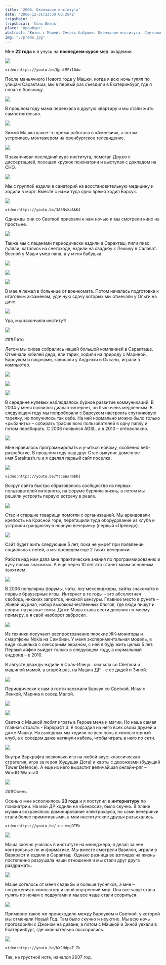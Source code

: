 ```yaml
---
title: '2006: Окончание института'
date: '2006-12-31T23:00:00.284Z'
tripsMain: ''
tripsLocal: 'Соль-Илецк'
place: 'Оренбург'
abstract: 'Жизнь с Машей. Смерть бабушки. Окончание института. Спутниковый интернет, сайт Саракташа и первый «Превед».'
img: "./promo.jpg"
---
```


Мне **22 года** и я учусь на **последнем курсе** мед. академии.

![](m/2006-01-4.jpg)

`video:https://youtu.be/QpnfMPiIGdw`

После маньячного Нового года у Машки, когда я всю ночь гулял по улицам Саракташа, 
мы в первый раз съездили в Екатеринбург, где я попал в больницу. 

![](m/2006-01-6.jpg)

В прошлом году мама переехала в другую квартиру и мы стали жить самостоятельно. 

![](m/2006-02-100.jpg)

Зимой Машка какое-то время работала в «Амнезии», а потом устроилась монтажером на оренбургское телевидение. 

![](m/2006-02-005-v.jpg)

Я заканчивал последний курс института, помогал Друзю с диссертацией, посещал кружок психиатрии и выступал с докладом на СНО. 

![](m/2006-02-orgma-05.jpg)

Мы с группой ездили в санаторий на восстановительную медицину и ходили в морг. Вместе с нами туда одно время ходил Барсук.

![](m/2006-02-orgma-10.jpg)

`video:https://youtu.be/3A5NsXaAkK4`

Однажды они со Светкой приехали к нам ночью и мы смотрели кино на простыне. 

![](m/2006-02-001.jpg)

Также мы с пацанами периодически ездили а Саракташ, пили пиво, гуляли, катались на снегоходе, ездили на свадьбу к Лешику в Салават. Весной у Маши умер папа, а у меня бабушка.

![](m/2006-02-011.jpg)

![](m/2006-02-009.jpg)

![](dop/volk.jpg)

В мае я лежал в больнице от военкомата. Потом началась подготовка к итоговым экзаменам, удачную сдачу которых мы отмечали у Ольги на даче. 

![](m/2006-03-007.jpg)

Ура, мы закончили институт!

![](m/2006-03-009.jpg)

###Лето

Летом мы снова собрались нашей большой компанией в Саракташе. Отмечали юбилей деда, ели тарик, ходили на природу с Мариной, Барсуком и пацанами, зависали у Андрюхи и Оксаны, играли в компьютер.

![](m/2006-03-013.jpg)

![](m/2006-03-006.jpg)

![](m/2006-03-022.jpg)

В середине нулевых наблюдалось бурное развитие коммуникаций. В 2004 у меня появился диалап-интернет, он был очень медленным. В следующем году мы попробовали с Барсуком настроить спутниковую тарелку, но получилось так себе. На ней нормально можно было только «рыбачить» – собирать трафик всех пользователей в одну папку и потом перебирать. С 2006 появился ADSL, а в 2010 – оптоволокно.

![](dop/desktop2006.jpg)

Мне нравилось программировать и учиться новому, особенно веб-разработке. В прошлом году наш друг Стас выкупил доменное имя Saraktash.ru и я сделал первый сайт поселка. 

![](m/saraktash.ru2005.jpg)

`video:https://youtu.be/YtceWarmbKI`

Вокруг сайта быстро образовалось сообщество из первых пользователей интернета, на форуме бурлила жизнь, а летом мы решили устроить первую встречу в реале.

![](m/2006-03-001.jpg)

Стас и старшие товарищи помогли с организацией. Мы арендовали крепость на Красной горе, перетащили туда оборудование из клуба и устроили грандиозную ночную вечеринку (первый «Превед»). 

![](m/2006-03-005.jpg)

Сайт будет жить следующие 5 лет, пока не умрет при появлении социальных сетей, а мы проведем еще 2 таких вечеринки. 

Работа над ним дала мне практические знания по программированию и кучу новых знакомых. А еще через 10 лет это станет моим основным занятием.

![](m/2006-03-003.jpg)

В 2006 популярны форумы, чаты, icq-мессенджеры, сайты знакомств и первые браузерные игры. Интернет в те годы – это абсолютная свобода, никаких запретов, никакой цензуры. Главное место в рунете – Живой журнал, набор высококачественных блогов, где люди пишут и спорят на разные темы. Даже Маша стала вести дневник по моему примеру, а я свой наоборот забросил.

![](m/2006-03-021-.jpg)

Из техники получают распространение плоские ЖК-мониторы и смартфоны Nokia на Симбиан. У меня экспериментальная модель, в виде кошелька с сенсорным экраном, с ней я буду жить целых 5 лет. Первый айфон выйдет только в следующем году, а нормальный андроид – в 2010. 

В августе дважды ездили в Соль-Илецк : сначала со Светкой и машиной мамой, а второй раз, на Машин ДР – с ее дядей и Зиной. 

![](m/2006-03-017.jpg)

Периодически к нам в гости заезжали Барсук со Светкой, Илья с Ленкой, Марина и сосед Малой.

![](m/2006-03-015.jpg)

![](m/2006-03-018.jpg)

Светка с Машкой любят играть в Героев меча и магии. Но наша самая главная страсть - Варкрафт 3. Я подсадил на него всех своих друзей и даже Машку. На выходных мы ходили на всю ночь в компьютерный клуб, а с соседом даже натянули кабель, чтобы играть в него по сети.  

![](dop/war3.jpg)

Внутри Варкрафта несколько игр на любой вкус: классическая стратегия, игра за героя (будущая Дота) и карты с дорожками (будущий Tower Defence). А еще из него вырастит величайшая онлайн-рпг – WordOfWarcraft.

![](dop/war3-2.jpg)

###Осень

Осенью мне исполнилось **23 года** и я поступил в **интернатуру** по психиатрии. На мой ДР ходили на «Бенасси», было скучно. В плане музыки сохранялось доминирование электрохауса, но сами вечеринки стали более примитивными, а мои институтские друзья разъехались. 

`video:https://youtu.be/-ue-vxgDTPk`

![](m/2006-04-002.jpg)


Маша заочно училась в институте на менеджера, я делал за нее контрольные по информатике. Мы вместе смотрели Вавилон, играли в Варкрафт и ездили в Саракташ. Однако разница во взглядах на жизнь постепенно разрушала наши отношения и мы стали друг друга раздражать.

![](m/2006-04-003.jpg)


Маше хотелось от меня свадьбы и больше тусняков, а мне – погружения в компьютер и свой внутренний мир. Она все чаще стала гулять по ночам с подругами и мы все чаще стали ссориться. 

![](m/2006-04-005.JPG)

Примерно такое же происходило между Барсуком и Светкой, у которой мы отмечали Новый Год. Там было скучно и неуютно. Мы всю ночь проговорили с Джоном на диване, а потом с Машкой и Зиной уехали в Екатеринбург, где окончательно поссорились.

![](m/2006-04-006.JPG)

`video:https://youtu.be/kXCHdpaT_Zk`

Так, на грустной ноте, начался 2007 год.
